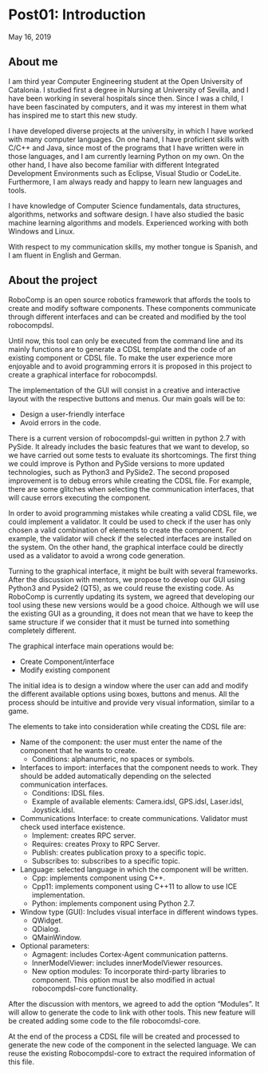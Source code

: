 # Post01: Introduction

May 16, 2019

## About me
I am third year Computer Engineering student at the Open University of Catalonia. I studied first a degree in Nursing at University of Sevilla, and I have been working in several hospitals since then. Since I was a child, I have been fascinated by computers, and it was my interest in them what has inspired me to start this new study.

I have developed diverse projects at the university, in which I have worked with many computer languages. On one hand, I have proficient skills with C/C++ and Java, since most of the programs that I have written were in those languages, and I am currently learning Python on my own. On the other hand, I have also become familiar with different Integrated Development Environments such as Eclipse, Visual Studio or CodeLite. Furthermore, I am always ready and happy to learn new languages and tools.

I have knowledge of Computer Science fundamentals, data structures, algorithms, networks and software design. I have also studied the basic machine learning algorithms and models. Experienced working with both Windows and Linux.

With respect to my communication skills, my mother tongue is Spanish, and I am fluent in English and German.

## About the project
RoboComp is an open source robotics framework that affords the tools to create and modify software components. These components communicate through different interfaces and can be created and modified by the tool robocompdsl.

Until now, this tool can only be executed from the command line and its mainly functions are to generate a CDSL template and the code of an existing component or CDSL file. To make the user experience more enjoyable and to avoid programming errors it is proposed in this project to create a graphical interface for robocompdsl.

The implementation of the GUI will consist in a creative and interactive layout with the respective buttons and menus. Our main goals will be to:
-	Design a user-friendly interface
-	Avoid errors in the code.

There is a current version of robocompdsl-gui written in python 2.7 with PySide. It already includes the basic features that we want to develop, so we have carried out some tests to evaluate its shortcomings. The first thing we could improve is Python and PySide versions to more updated technologies, such as Python3 and PySide2. The second proposed improvement is to debug errors while creating the CDSL file. For example, there are some glitches when selecting the communication interfaces, that will cause errors executing the component.

In order to avoid programming mistakes while creating a valid CDSL file, we could implement a validator. It could be used to check if the user has only chosen a valid combination of elements to create the component. For example, the validator will check if the selected interfaces are installed on the system. On the other hand, the graphical interface could be directly used as a validator to avoid a wrong code generation.

Turning to the graphical interface, it might be built with several frameworks. After the discussion with mentors, we propose to develop our GUI using Python3 and Pyside2 (QT5), as we could reuse the existing code. As RoboComp is currently updating its system, we agreed that developing our tool using these new versions would be a good choice. Although we will use the existing GUI as a grounding, it does not mean that we have to keep the same structure if we consider that it must be turned into something completely different.

The graphical interface main operations would be:
-	Create Component/interface
-	Modify existing component

The initial idea is to design a window where the user can add and modify the different available options using boxes, buttons and menus. All the process should be intuitive and provide very visual information, similar to a game.

The elements to take into consideration while creating the CDSL file are:
-	Name of the component: the user must enter the name of the component that he wants to create.
      -	Conditions: alphanumeric, no spaces or symbols.
-	Interfaces to import: interfaces that the component needs to work. They should be added automatically depending on the selected communication interfaces.
      -	Conditions: IDSL files.
      -	Example of available elements: Camera.idsl, GPS.idsl, Laser.idsl, Joystick.idsl.
-	Communications Interface: to create communications. Validator must check used interface existence.
      -	Implement: creates RPC server.
      -	Requires: creates Proxy to RPC Server.
      -	Publish: creates publication proxy to a specific topic.
      -	Subscribes to: subscribes to a specific topic.
-	Language: selected language in which the component will be written.
      -	Cpp: implements component using C++.
      -	Cpp11: implements component using C++11 to allow to use ICE implementation.
      -	Python: implements component using Python 2.7.
-	Window type (GUI): Includes visual interface in different windows types.
      -	QWidget.
      -	QDialog.
      -	QMainWindow.
-	Optional parameters:
      -	Agmagent: includes Cortex-Agent communication patterns.
      -	InnerModelViewer: includes innerModelViewer resources.
      -	New option modules: To incorporate third-party libraries to component. This option must be also modified in actual robocompdsl-core functionality.

After the discussion with mentors, we agreed to add the option “Modules”. It will allow to generate the code to link with other tools. This new feature will be created adding some code to the file robocomdsl-core.

At the end of the process a CDSL file will be created and processed to generate the new code of the component in the selected language. We can reuse the existing Robocompdsl-core to extract the required information of this file.


